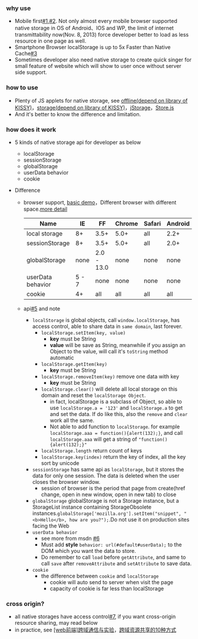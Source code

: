 ### why use
* Mobile first[#1](http://designshack.net/articles/css/mobilefirst/),[#2](http://www.ibm.com/mobilefirst/us/en/). Not only almost every mobile browser supported native storage in OS of Android、IOS and WP, the limit of internet transmittability now(Nov. 8, 2013) force developer better to load as less resource in one page as well.
* Smartphone Browser localStorage is up to 5x Faster than Native Cache[#3](http://www.mobify.com/blog/smartphone-localStorage-outperforms-browser-cache/)
* Sometimes developer also need native storage to create quick singer for small feature of website which will show to user once without server side support.

### how to use
* Plenty of JS applets for native storage, see [offline(depend on library of KISSY)](https://github.com/kissygalleryteam/offline)，[storage(depend on library of KISSY)](http://gallery.kissyui.com/storage/1.1/guide/index.html)，[jStorage](https://github.com/andris9/jStorage)，[Store.js](https://github.com/marcuswestin/store.js/)
* And it's better to know the difference and limitation.

### how does it work
* 5 kinds of native storage api for developer as below
    * localStorage
    * sessionStorage
    * globalStorage
    * userData behavior
    * cookie

* Difference
    * browser support, [basic demo](http://ianli-sc.github.io/demo/nativestorage.html)，Different browser with different space.[more detail](http://dev-test.nemikor.com/web-storage/support-test/)
    
      Name | IE | FF | Chrome | Safari | Android | IOS | WP
      | ------------ | ------------- | ------------ | ------------ | ------------ | ------------ | ------------ | ------------ |
      local storage | 8+ | 3.5+ | 5.0+ | all | 2.2+ | all | 10.0+
      sessionStorage  | 8+ | 3.5+ | 5.0+ | all | 2.0+ | all | 10.0+
      globalStorage  | none | 2.0 - 13.0 | none | none | none | none | none
      userData behavior  | 5 - 7 | none | none | none | none | none | all
      cookie  | 4+ | all | all | all | all | all | all

    * api[#5](https://developer.mozilla.org/en-US/docs/Web/Guide/API/DOM/Storage) and note
        * `localStorage` is global objects, call `window.localStorage`, has access control, able to share data in `same domain`, last forever.
            * `localStorage.setItem(key, value)`
                * **key** must be String
                * **value** will be save as String, meanwhile if you assign an Object to the value, will call it's `toString` method automatic
            * `localStorage.getItem(key)`
                * **key** must be String
            * `localStorage.removeItem(key)` remove one data with key
	            * **key** must be String
            * `localStorage.clear()` will delete all local storage on this domain and reset the `localStorage Object`.
            	* in fact, localStorage is a subclass of Object, so able to use `localStorage.a = '123'` and `localStorage.a` to get and set the data. If do like this, also the `remove` and `clear` work all the same.
            	* Not able to add function to `localStorage`. for example `localStorage.aaa = function(){alert(132);}`, and call `localStorage.aaa` will get a string of `"function(){alert(132);}"`
            * `localStorage.length` return count of keys
            * `localStorage.key(index)` return the key of index, all the key sort by unicode
        * `sessionStorage` has same api as `localStorage`, but it stores the data for only one session. The data is deleted when the user closes the browser window.
            * session of browser is the period that page from create(href change, open in new window, open in new tab) to close
        * `globalStorage` globalStorage is not a Storage instance, but a StorageList instance containing StorageObsolete instances.`globalStorage['mozilla.org'].setItem("snippet", "<b>Hello</b>, how are you?");`.Do not use it on production sites facing the Web
        * `userData behavior`
            * see more from msdn [#6](http://msdn.microsoft.com/en-us/library/ms531424\(v=vs.85\).aspx)
            * Must add **style** `behavior: url(#default#userData);` to the DOM which you want the data to store. 
            * Do remember to call `load` before `getAttribute`, and same to call `save` after `removeAttribute` and `setAttribute` to save data.
        * `cookie`
            * the difference between `cookie` and `localStorage`
                * cookie will auto send to server when visit the page
                * capacity of cookie is far less than localStorage

### cross origin?
* all native storages have access control[#7](https://developer.mozilla.org/en/docs/HTTP/Access_control_CORS), if you want cross-origin resource sharing, may read below
* in practice, see [\[web前端\]跨域通信与实验](http://zciii.com/blogwp/crossdomain/)，[跨域资源共享的10种方式](http://www.woiweb.net/10-cross-domain-methods.html)
